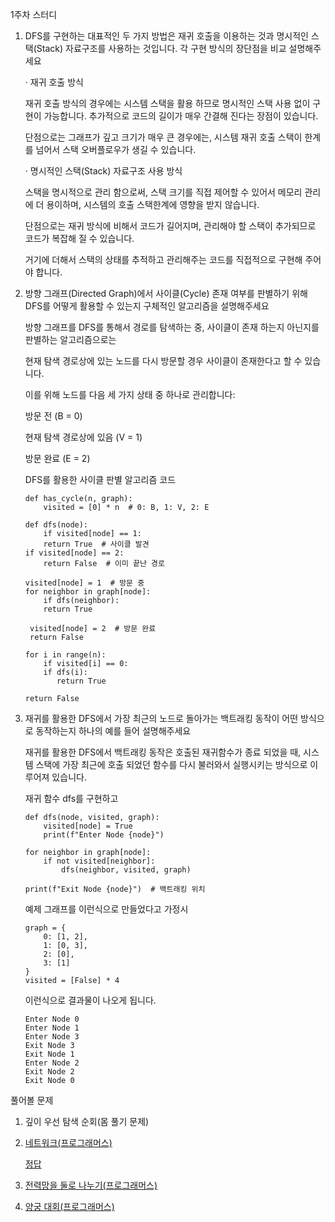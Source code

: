 1주차 스터디



 1. DFS를 구현하는 대표적인 두 가지 방법은 재귀 호출을 이용하는 것과 명시적인 스택(Stack) 자료구조를 사용하는 것입니다. 각 구현 방식의 장단점을 비교 설명해주세요

    · 재귀 호출 방식

    재귀 호출 방식의 경우에는 시스템 스택을 활용 하므로 명시적인 스택 사용 없이 구현이 가능합니다. 추가적으로 코드의 길이가 매우 간결해 진다는 장점이 있습니다.

    단점으로는 그래프가 깊고 크기가 매우 큰 경우에는, 시스템 재귀 호출 스택이 한계를 넘어서 스택 오버플로우가 생길 수 있습니다.

    · 명시적인 스택(Stack) 자료구조 사용 방식

    스택을 명시적으로 관리 함으로써, 스택 크기를 직접 제어할 수 있어서 메모리 관리에 더 용이하며, 시스템의 호출 스택한계에 영향을 받지 않습니다.

    단점으로는 재귀 방식에 비해서 코드가 길어지며, 관리해야 할 스택이 추가되므로 코드가 복잡해 질 수 있습니다.

    거기에 더해서 스택의 상태를 추적하고 관리해주는 코드를 직접적으로 구현해 주어야 합니다.



2. 방향 그래프(Directed Graph)에서 사이클(Cycle) 존재 여부를 판별하기 위해 DFS를 어떻게 활용할 수 있는지 구체적인 알고리즘을 설명해주세요

    방향 그래프를 DFS를 통해서 경로를 탐색하는 중, 사이클이 존재 하는지 아닌지를 판별하는 알고리즘으로는

    현재 탐색 경로상에 있는 노드를 다시 방문할 경우 사이클이 존재한다고 할 수 있습니다.

    이를 위해 노드를 다음 세 가지 상태 중 하나로 관리합니다:

    방문 전 (B = 0)

    현재 탐색 경로상에 있음 (V = 1)

    방문 완료 (E = 2)

    DFS를 활용한 사이클 판별 알고리즘 코드

       def has_cycle(n, graph):
           visited = [0] * n  # 0: B, 1: V, 2: E

       def dfs(node):
           if visited[node] == 1:
           return True  # 사이클 발견
       if visited[node] == 2:
           return False  # 이미 끝난 경로

       visited[node] = 1  # 방문 중
       for neighbor in graph[node]:
           if dfs(neighbor):
           return True

        visited[node] = 2  # 방문 완료
        return False

       for i in range(n):
           if visited[i] == 0:
           if dfs(i):
              return True

       return False




4. 재귀를 활용한 DFS에서 가장 최근의 노드로 돌아가는 백트래킹 동작이 어떤 방식으로 동작하는지 하나의 예를 들어 설명해주세요

    재귀를 활용한 DFS에서 백트래킹 동작은 호출된 재귀함수가 종료 되었을 때, 시스템 스택에 가장 최근에 호출 되었던 함수를 다시 불러와서 실행시키는 방식으로 이루어져 있습니다.

    재귀 함수 dfs를 구현하고

       def dfs(node, visited, graph):
           visited[node] = True
           print(f"Enter Node {node}")

       for neighbor in graph[node]:
           if not visited[neighbor]:
               dfs(neighbor, visited, graph)

       print(f"Exit Node {node}")  # 백트래킹 위치

    예제 그래프를 이런식으로 만들었다고 가정시

       graph = {
           0: [1, 2],
           1: [0, 3],
           2: [0],
           3: [1]
       }
       visited = [False] * 4

    이런식으로 결과물이 나오게 됩니다.

       Enter Node 0
       Enter Node 1
       Enter Node 3
       Exit Node 3
       Exit Node 1
       Enter Node 2
       Exit Node 2
       Exit Node 0



풀어볼 문제

1. 깊이 우선 탐색 순회(몸 풀기 문제)

2. [네트워크(프로그래머스)](https://school.programmers.co.kr/learn/courses/30/lessons/43162)

   [정답](https://github.com/ruminex/programmers/blob/main/network.py)

4. [전력망을 둘로 나누기(프로그래머스)](https://school.programmers.co.kr/learn/courses/30/lessons/86971)

5. [양궁 대회(프로그래머스)](https://school.programmers.co.kr/learn/courses/30/lessons/92342)
